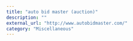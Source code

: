 ```yaml
---
title: "auto bid master (auction)"
description: ""
external_url: "http://www.autobidmaster.com/"
category: "Miscellaneous"
---
```

